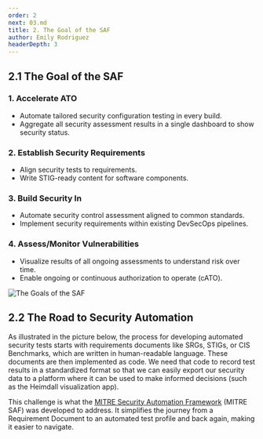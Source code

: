 ```yaml
---
order: 2
next: 03.md
title: 2. The Goal of the SAF
author: Emily Rodriguez
headerDepth: 3
---
```


## 2.1 The Goal of the SAF

### 1. Accelerate ATO

- Automate tailored security configuration testing in every build.
- Aggregate all security assessment results in a single dashboard to show security status.

### 2. Establish Security Requirements

- Align security tests to requirements.
- Write STIG-ready content for software components.

### 3. Build Security In

- Automate security control assessment aligned to common standards.
- Implement security requirements within existing DevSecOps pipelines.

### 4. Assess/Monitor Vulnerabilities

- Visualize results of all ongoing assessments to understand risk over time.
- Enable ongoing or continuous authorization to operate (cATO).

![The Goals of the SAF](../../assets/img/SAF_Goals.png)

## 2.2 The Road to Security Automation

As illustrated in the picture below, the process for developing automated security tests starts with requirements documents like SRGs, STIGs, or CIS Benchmarks, which are written in human-readable language. These documents are then implemented as code. We need that code to record test results in a standardized format so that we can easily export our security data to a platform where it can be used to make informed decisions (such as the Heimdall visualization app).

This challenge is what the [MITRE Security Automation Framework](https://saf.mitre.org) (MITRE SAF) was developed to address. It simplifies the journey from a Requirement Document to an automated test profile and back again, making it easier to navigate.
